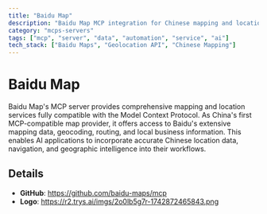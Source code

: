 ```yaml
---
title: "Baidu Map"
description: "Baidu Map MCP integration for Chinese mapping and location services."
category: "mcps-servers"
tags: ["mcp", "server", "data", "automation", "service", "ai"]
tech_stack: ["Baidu Maps", "Geolocation API", "Chinese Mapping"]
---
```


# Baidu Map

Baidu Map's MCP server provides comprehensive mapping and location services fully compatible with the Model Context Protocol. As China's first MCP-compatible map provider, it offers access to Baidu's extensive mapping data, geocoding, routing, and local business information. This enables AI applications to incorporate accurate Chinese location data, navigation, and geographic intelligence into their workflows.

## Details

- **GitHub**: https://github.com/baidu-maps/mcp
- **Logo**: https://r2.trys.ai/imgs/2o0lb5g7r-1742872465843.png
